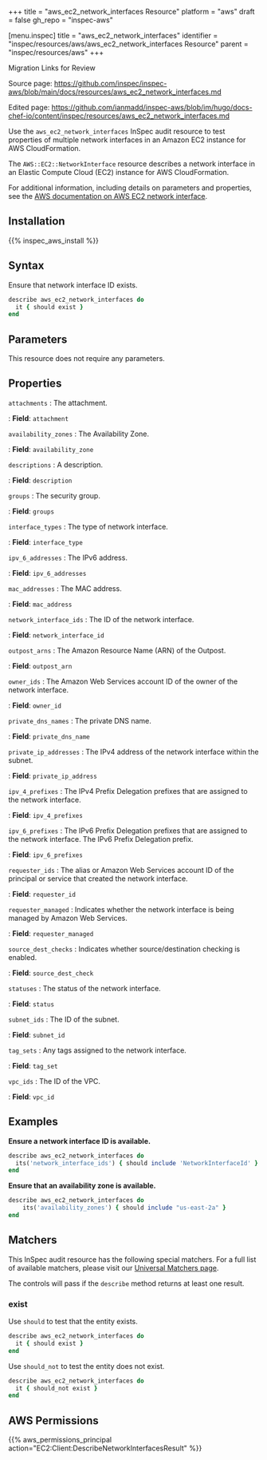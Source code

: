 +++
title = "aws_ec2_network_interfaces Resource"
platform = "aws"
draft = false
gh_repo = "inspec-aws"

[menu.inspec]
title = "aws_ec2_network_interfaces"
identifier = "inspec/resources/aws/aws_ec2_network_interfaces Resource"
parent = "inspec/resources/aws"
+++

<div class="admonition-note">
<p class="admonition-note-title">Migration Links for Review</p>
<div class="admonition-note-text">
<p>Source page: <a href="https://github.com/inspec/inspec-aws/blob/main/docs/resources/aws_ec2_network_interfaces.md">https://github.com/inspec/inspec-aws/blob/main/docs/resources/aws_ec2_network_interfaces.md</a></p>
<p>Edited page: <a href="https://github.com/ianmadd/inspec-aws/blob/im/hugo/docs-chef-io/content/inspec/resources/aws_ec2_network_interfaces.md">https://github.com/ianmadd/inspec-aws/blob/im/hugo/docs-chef-io/content/inspec/resources/aws_ec2_network_interfaces.md</a></p>
</div>
</div>


Use the `aws_ec2_network_interfaces` InSpec audit resource to test properties of multiple network interfaces in an Amazon EC2 instance for AWS CloudFormation.

The `AWS::EC2::NetworkInterface` resource describes a network interface in an Elastic Compute Cloud (EC2) instance for AWS CloudFormation.

For additional information, including details on parameters and properties, see the [AWS documentation on AWS EC2 network interface](https://docs.aws.amazon.com/AWSCloudFormation/latest/UserGuide/aws-resource-ec2-network-interface.html).

## Installation

{{% inspec_aws_install %}}

## Syntax

Ensure that network interface ID exists.

```ruby
describe aws_ec2_network_interfaces do
  it { should exist }
end
```

## Parameters

This resource does not require any parameters.

## Properties

`attachments`
: The attachment.

: **Field**: `attachment`

`availability_zones`
: The Availability Zone.

: **Field**: `availability_zone`

`descriptions`
: A description.

: **Field**: `description`

`groups`
: The security group.

: **Field**: `groups`

`interface_types`
: The type of network interface.

: **Field**: `interface_type`

`ipv_6_addresses`
: The IPv6 address.

: **Field**: `ipv_6_addresses`

`mac_addresses`
: The MAC address.

: **Field**: `mac_address`

`network_interface_ids`
: The ID of the network interface.

: **Field**: `network_interface_id`

`outpost_arns`
: The Amazon Resource Name (ARN) of the Outpost.

: **Field**: `outpost_arn`

`owner_ids`
: The Amazon Web Services account ID of the owner of the network interface.

: **Field**: `owner_id`

`private_dns_names`
: The private DNS name.

: **Field**: `private_dns_name`

`private_ip_addresses`
: The IPv4 address of the network interface within the subnet.

: **Field**: `private_ip_address`

`ipv_4_prefixes`
: The IPv4 Prefix Delegation prefixes that are assigned to the network interface.

: **Field**: `ipv_4_prefixes`

`ipv_6_prefixes`
: The IPv6 Prefix Delegation prefixes that are assigned to the network interface. The IPv6 Prefix Delegation prefix.

: **Field**: `ipv_6_prefixes`

`requester_ids`
: The alias or Amazon Web Services account ID of the principal or service that created the network interface.

: **Field**: `requester_id`

`requester_managed`
: Indicates whether the network interface is being managed by Amazon Web Services.

: **Field**: `requester_managed`

`source_dest_checks`
: Indicates whether source/destination checking is enabled.

: **Field**: `source_dest_check`

`statuses`
: The status of the network interface.

: **Field**: `status`

`subnet_ids`
: The ID of the subnet.

: **Field**: `subnet_id`

`tag_sets`
: Any tags assigned to the network interface.

: **Field**: `tag_set`

`vpc_ids`
: The ID of the VPC.

: **Field**: `vpc_id`

## Examples

**Ensure a network interface ID is available.**

```ruby
describe aws_ec2_network_interfaces do
  its('network_interface_ids') { should include 'NetworkInterfaceId' }
end
```

**Ensure that an availability zone is available.**

```ruby
describe aws_ec2_network_interfaces do
    its('availability_zones') { should include "us-east-2a" }
end
```

## Matchers

This InSpec audit resource has the following special matchers. For a full list of available matchers, please visit our [Universal Matchers page](https://www.inspec.io/docs/reference/matchers/).

The controls will pass if the `describe` method returns at least one result.

### exist

Use `should` to test that the entity exists.

```ruby
describe aws_ec2_network_interfaces do
  it { should exist }
end
```

Use `should_not` to test the entity does not exist.

```ruby
describe aws_ec2_network_interfaces do
  it { should_not exist }
end
```

## AWS Permissions

{{% aws_permissions_principal action="EC2:Client:DescribeNetworkInterfacesResult" %}}
